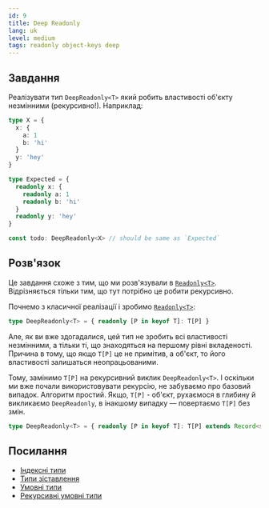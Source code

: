 ```yaml
---
id: 9
title: Deep Readonly
lang: uk
level: medium
tags: readonly object-keys deep
---
```


## Завдання

Реалізувати тип `DeepReadonly<T>` який робить властивості об'єкту незмінними (рекурсивно!).
Наприклад:

```typescript
type X = {
  x: {
    a: 1
    b: 'hi'
  }
  y: 'hey'
}

type Expected = {
  readonly x: {
    readonly a: 1
    readonly b: 'hi'
  }
  readonly y: 'hey'
}

const todo: DeepReadonly<X> // should be same as `Expected`
```

## Розв'язок

Це завдання схоже з тим, що ми розв'язували в [`Readonly<T>`](./easy-readonly.md).
Відрізняється тільки тим, що тут потрібно це робити рекурсивно.

Почнемо з класичної реалізації і зробимо [`Readonly<T>`](./easy-readonly.md):

```typescript
type DeepReadonly<T> = { readonly [P in keyof T]: T[P] }
```

Але, як ви вже здогадалися, цей тип не зробить всі властивості незмінними, а тільки ті, що знаходяться на першому рівні вкладеності.
Причина в тому, що якщо `T[P]` це не примітив, а об'єкт, то його властивості залишаться неопрацьованими.

Тому, замінимо `T[P]` на рекурсивний виклик `DeepReadonly<T>`.
І оскільки ми вже почали використовувати рекурсію, не забуваємо про базовий випадок.
Алгоритм простий.
Якщо, `T[P]` - об'єкт, рухаємося в глибину й викликаємо `DeepReadonly`, в інакшому випадку — повертаємо `T[P]` без змін.

```typescript
type DeepReadonly<T> = { readonly [P in keyof T]: T[P] extends Record<string, unknown> ? DeepReadonly<T[P]> : T[P] }
```

## Посилання

- [Індексні типи](https://www.typescriptlang.org/docs/handbook/2/indexed-access-types.html)
- [Типи зіставлення](https://www.typescriptlang.org/docs/handbook/2/mapped-types.html)
- [Умовні типи](https://www.typescriptlang.org/docs/handbook/2/conditional-types.html)
- [Рекурсивні умовні типи](https://www.typescriptlang.org/docs/handbook/release-notes/typescript-4-1.html#recursive-conditional-types)
